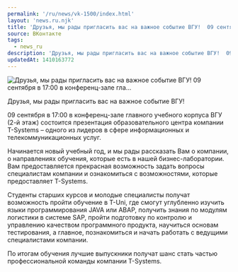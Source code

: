 ```yaml
---
permalink: '/ru/news/vk-1500/index.html'
layout: 'news.ru.njk'
title: 'Друзья, мы рады пригласить вас на важное событие ВГУ!  09 сентября в 17:00 в конференц-зале гла'
source: ВКонтакте
tags:
  - news_ru
description: 'Друзья, мы рады пригласить вас на важное событие ВГУ!  09 сентября в 17:00 в конференц-зале гла…'
updatedAt: 1410163772
---
```

![Друзья, мы рады пригласить вас на важное событие ВГУ!  09 сентября в 17:00 в конференц-зале гла…](https://sun9-72.userapi.com/impf/e7rVYeDyIxp6kiqyf9zr6yMQJoDS1OiARBnVxQ/RjyKigIJqdo.jpg?size=465x108&quality=96&proxy=1&sign=9a75a4d7e5d06200ade928366459f082&c_uniq_tag=Ag1muFy01hA3SnjGNOmt9A62QE21L-qoUFSIxBFwS3M&type=album)

Друзья, мы рады пригласить вас на важное событие ВГУ!

09 сентября в 17:00 в конференц-зале главного учебного корпуса ВГУ (2-й этаж) состоится презентация образовательного центра компании T-Systems – одного из лидеров в сфере информационных и телекоммуникационных услуг.

Начинается новый учебный год, и мы рады рассказать Вам о компании, о направлениях обучения, которые есть в нашей бизнес-лаборатории. Вам предоставляется прекрасная возможность задать вопросы специалистам компании и ознакомиться с возможностями, которые предоставляет T-Systems.

Студенты старших курсов и молодые специалисты получат возможность пройти обучение в T-Uni, где смогут углубленно изучить языки программирования JAVA или ABAP, получить знания по модулям логистики в системе SAP, пройти подготовку по контролю и управлению качеством программного продукта, научиться основам тестирования, а главное, познакомиться и начать работать с ведущими специалистами компании.

По итогам обучения лучшие выпускники получат шанс стать частью профессиональной команды компании T-Systems.
